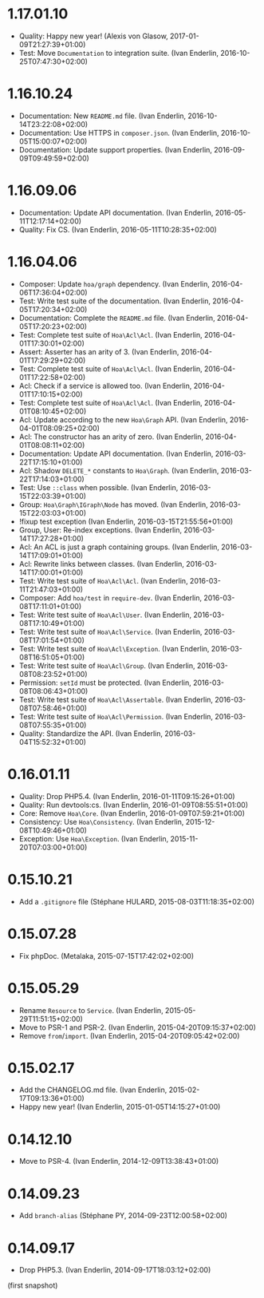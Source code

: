 # 1.17.01.10

  * Quality: Happy new year! (Alexis von Glasow, 2017-01-09T21:27:39+01:00)
  * Test: Move `Documentation` to integration suite. (Ivan Enderlin, 2016-10-25T07:47:30+02:00)

# 1.16.10.24

  * Documentation: New `README.md` file. (Ivan Enderlin, 2016-10-14T23:22:08+02:00)
  * Documentation: Use HTTPS in `composer.json`. (Ivan Enderlin, 2016-10-05T15:00:07+02:00)
  * Documentation: Update support properties. (Ivan Enderlin, 2016-09-09T09:49:59+02:00)

# 1.16.09.06

  * Documentation: Update API documentation. (Ivan Enderlin, 2016-05-11T12:17:14+02:00)
  * Quality: Fix CS. (Ivan Enderlin, 2016-05-11T10:28:35+02:00)

# 1.16.04.06

  * Composer: Update `hoa/graph` dependency. (Ivan Enderlin, 2016-04-06T17:36:04+02:00)
  * Test: Write test suite of the documentation. (Ivan Enderlin, 2016-04-05T17:20:34+02:00)
  * Documentation: Complete the `README.md` file. (Ivan Enderlin, 2016-04-05T17:20:23+02:00)
  * Test: Complete test suite of `Hoa\Acl\Acl`. (Ivan Enderlin, 2016-04-01T17:30:01+02:00)
  * Assert: Asserter has an arity of 3. (Ivan Enderlin, 2016-04-01T17:29:29+02:00)
  * Test: Complete test suite of `Hoa\Acl\Acl`. (Ivan Enderlin, 2016-04-01T17:22:58+02:00)
  * Acl: Check if a service is allowed too. (Ivan Enderlin, 2016-04-01T17:10:15+02:00)
  * Test: Complete test suite of `Hoa\Acl\Acl`. (Ivan Enderlin, 2016-04-01T08:10:45+02:00)
  * Acl: Update according to the new `Hoa\Graph` API. (Ivan Enderlin, 2016-04-01T08:09:25+02:00)
  * Acl: The constructor has an arity of zero. (Ivan Enderlin, 2016-04-01T08:08:11+02:00)
  * Documentation: Update API documentation. (Ivan Enderlin, 2016-03-22T17:15:10+01:00)
  * Acl: Shadow `DELETE_*` constants to `Hoa\Graph`. (Ivan Enderlin, 2016-03-22T17:14:03+01:00)
  * Test: Use `::class` when possible. (Ivan Enderlin, 2016-03-15T22:03:39+01:00)
  * Group: `Hoa\Graph\IGraph\Node` has moved. (Ivan Enderlin, 2016-03-15T22:03:03+01:00)
  * !fixup test exception (Ivan Enderlin, 2016-03-15T21:55:56+01:00)
  * Group, User: Re-index exceptions. (Ivan Enderlin, 2016-03-14T17:27:28+01:00)
  * Acl: An ACL is just a graph containing groups. (Ivan Enderlin, 2016-03-14T17:09:01+01:00)
  * Acl: Rewrite links between classes. (Ivan Enderlin, 2016-03-14T17:00:01+01:00)
  * Test: Write test suite of `Hoa\Acl\Acl`. (Ivan Enderlin, 2016-03-11T21:47:03+01:00)
  * Composer: Add `hoa/test` in `require-dev`. (Ivan Enderlin, 2016-03-08T17:11:01+01:00)
  * Test: Write test suite of `Hoa\Acl\User`. (Ivan Enderlin, 2016-03-08T17:10:49+01:00)
  * Test: Write test suite of `Hoa\Acl\Service`. (Ivan Enderlin, 2016-03-08T17:01:54+01:00)
  * Test: Write test suite of `Hoa\Acl\Exception`. (Ivan Enderlin, 2016-03-08T16:51:05+01:00)
  * Test: Write test suite of `Hoa\Acl\Group`. (Ivan Enderlin, 2016-03-08T08:23:52+01:00)
  * Permission: `setId` must be protected. (Ivan Enderlin, 2016-03-08T08:06:43+01:00)
  * Test: Write test suite of `Hoa\Acl\Assertable`. (Ivan Enderlin, 2016-03-08T07:58:46+01:00)
  * Test: Write test suite of `Hoa\Acl\Permission`. (Ivan Enderlin, 2016-03-08T07:55:35+01:00)
  * Quality: Standardize the API. (Ivan Enderlin, 2016-03-04T15:52:32+01:00)

# 0.16.01.11

  * Quality: Drop PHP5.4. (Ivan Enderlin, 2016-01-11T09:15:26+01:00)
  * Quality: Run devtools:cs. (Ivan Enderlin, 2016-01-09T08:55:51+01:00)
  * Core: Remove `Hoa\Core`. (Ivan Enderlin, 2016-01-09T07:59:21+01:00)
  * Consistency: Use `Hoa\Consistency`. (Ivan Enderlin, 2015-12-08T10:49:46+01:00)
  * Exception: Use `Hoa\Exception`. (Ivan Enderlin, 2015-11-20T07:03:00+01:00)

# 0.15.10.21

  * Add a `.gitignore` file (Stéphane HULARD, 2015-08-03T11:18:35+02:00)

# 0.15.07.28

  * Fix phpDoc. (Metalaka, 2015-07-15T17:42:02+02:00)

# 0.15.05.29

  * Rename `Resource` to `Service`. (Ivan Enderlin, 2015-05-29T11:51:15+02:00)
  * Move to PSR-1 and PSR-2. (Ivan Enderlin, 2015-04-20T09:15:37+02:00)
  * Remove `from`/`import`. (Ivan Enderlin, 2015-04-20T09:05:42+02:00)

# 0.15.02.17

  * Add the CHANGELOG.md file. (Ivan Enderlin, 2015-02-17T09:13:36+01:00)
  * Happy new year! (Ivan Enderlin, 2015-01-05T14:15:27+01:00)

# 0.14.12.10

  * Move to PSR-4. (Ivan Enderlin, 2014-12-09T13:38:43+01:00)

# 0.14.09.23

  * Add `branch-alias` (Stéphane PY, 2014-09-23T12:00:58+02:00)

# 0.14.09.17

  * Drop PHP5.3. (Ivan Enderlin, 2014-09-17T18:03:12+02:00)

(first snapshot)
